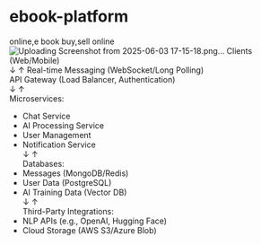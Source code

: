 # ebook-platform
online,e book  buy,sell online 
![Uploading Screenshot from 2025-06-03 17-15-18.png…]()
Clients (Web/Mobile)  
↓ ↑ Real-time Messaging (WebSocket/Long Polling)  
API Gateway (Load Balancer, Authentication)  
↓ ↑  
Microservices:  
- Chat Service  
- AI Processing Service  
- User Management  
- Notification Service  
↓ ↑  
Databases:  
- Messages (MongoDB/Redis)  
- User Data (PostgreSQL)  
- AI Training Data (Vector DB)  
↓ ↑  
Third-Party Integrations:  
- NLP APIs (e.g., OpenAI, Hugging Face)  
- Cloud Storage (AWS S3/Azure Blob)  
